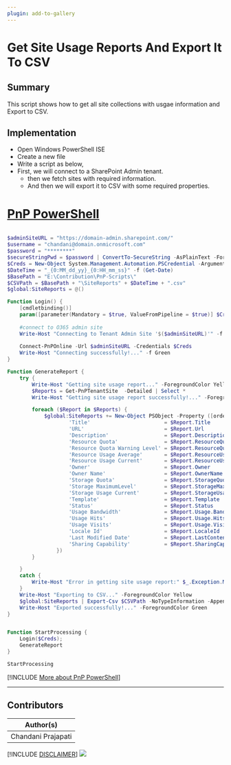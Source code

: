 ```yaml
---
plugin: add-to-gallery
---
```


# Get Site Usage Reports And Export It To CSV

## Summary

This script shows how to get all site collections with usgae information and Export to CSV.

## Implementation

- Open Windows PowerShell ISE
- Create a new file
- Write a script as below,
- First, we will connect to a SharePoint Admin tenant.
	- then we fetch sites with required information.
    - And then we will export it to CSV with some required properties.
 
# [PnP PowerShell](#tab/pnpps)
```powershell

$adminSiteURL = "https://domain-admin.sharepoint.com/"
$username = "chandani@domain.onmicrosoft.com"
$password = "********"
$secureStringPwd = $password | ConvertTo-SecureString -AsPlainText -Force 
$Creds = New-Object System.Management.Automation.PSCredential -ArgumentList $username, $secureStringPwd
$DateTime = "_{0:MM_dd_yy}_{0:HH_mm_ss}" -f (Get-Date)
$BasePath = "E:\Contribution\PnP-Scripts\"
$CSVPath = $BasePath + "\SiteReports" + $DateTime + ".csv"
$global:SiteReports = @()

Function Login() {
    [cmdletbinding()]
    param([parameter(Mandatory = $true, ValueFromPipeline = $true)] $Creds)
 
    #connect to O365 admin site
    Write-Host "Connecting to Tenant Admin Site '$($adminSiteURL)'" -f Yellow 
  
    Connect-PnPOnline -Url $adminSiteURL -Credentials $Creds
    Write-Host "Connecting successfully!..." -f Green 
}

Function GenerateReport {
    try {
        Write-Host "Getting site usage report..." -ForegroundColor Yellow
        $Reports = Get-PnPTenantSite  -Detailed | Select *       
        Write-Host "Getting site usage report successfully!..." -ForegroundColor Green

        foreach ($Report in $Reports) {
            $global:SiteReports += New-Object PSObject -Property ([ordered]@{               
                    'Title'                        = $Report.Title
                    'URL'                          = $Report.Url
                    'Description'                  = $Report.Description                    
                    'Resource Quota'               = $Report.ResourceQuota
                    'Resource Quota Warning Level' = $Report.ResourceQuotaWarningLevel
                    'Resource Usage Average'       = $Report.ResourceUsageAverage
                    'Resource Usage Current'       = $Report.ResourceUsageCurrent
                    'Owner'                        = $Report.Owner
                    'Owner Name'                   = $Report.OwnerName
                    'Storage Quota'                = $Report.StorageQuota
                    'Storage MaximumLevel'         = $Report.StorageMaximumLevel 
                    'Storage Usage Current'        = $Report.StorageUsageCurrent 
                    'Template'                     = $Report.Template
                    'Status'                       = $Report.Status
                    'Usage Bandwidth'              = $Report.Usage.Bandwidth
                    'Usage Hits'                   = $Report.Usage.Hits
                    'Usage Visits'                 = $Report.Usage.Visits
                    'Locale Id'                    = $Report.LocaleId
                    'Last Modified Date'           = $Report.LastContentModifiedDate
                    'Sharing Capability'           = $Report.SharingCapability 
                })
        }

    }
    catch {
        Write-Host "Error in getting site usage report:" $_.Exception.Message -ForegroundColor Red                 
    }
    Write-Host "Exporting to CSV..." -ForegroundColor Yellow
    $global:SiteReports | Export-Csv $CSVPath -NoTypeInformation -Append
    Write-Host "Exported successfully!..." -ForegroundColor Green   
}


Function StartProcessing {
    Login($Creds);      
    GenerateReport 
}

StartProcessing

```
[!INCLUDE [More about PnP PowerShell](../../docfx/includes/MORE-PNPPS.md)]
***


## Contributors

| Author(s) |
|-----------|
| Chandani Prajapati |

[!INCLUDE [DISCLAIMER](../../docfx/includes/DISCLAIMER.md)]
<img src="https://telemetry.sharepointpnp.com/script-samples/scripts/spo-export-site-usage-reports" aria-hidden="true" />